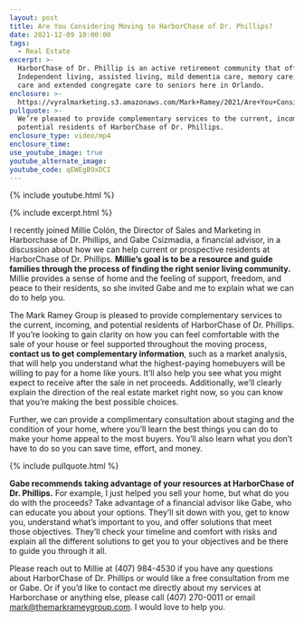 ```yaml
---
layout: post
title: Are You Considering Moving to HarborChase of Dr. Phillips?
date: 2021-12-09 10:00:00
tags:
  - Real Estate
excerpt: >-
  HarborChase of Dr. Phillip is an active retirement community that offers
  Independent living, assisted living, mild dementia care, memory care, respite
  care and extended congregate care to seniors here in Orlando.
enclosure: >-
  https://vyralmarketing.s3.amazonaws.com/Mark+Ramey/2021/Are+You+Considering+Moving+to+Harborchase_.mp4
pullquote: >-
  We’re pleased to provide complementary services to the current, incoming, and
  potential residents of HarborChase of Dr. Phillips.
enclosure_type: video/mp4
enclosure_time:
use_youtube_image: true
youtube_alternate_image:
youtube_code: qEWEgB9xDCI
---
```

{% include youtube.html %}

{% include excerpt.html %}

I recently joined Millie Col&oacute;n, the Director of Sales and Marketing in Harborchase of Dr. Phillips, and Gabe Csizmadia, a financial advisor, in a discussion about how we can help current or prospective residents at HarborChase of Dr. Phillips. **Millie’s goal is to be a resource and guide families through the process of finding the right senior living community.** Millie provides a sense of home and the feeling of support, freedom, and peace to their residents, so she invited Gabe and me to explain what we can do to help you.

The Mark Ramey Group is pleased to provide complementary services to the current, incoming, and potential residents of HarborChase of Dr. Phillips. If you’re looking to gain clarity on how you can feel comfortable with the sale of your house or feel supported throughout the moving process, **contact us to get complementary information**, such as a market analysis, that will help you understand what the highest-paying homebuyers will be willing to pay for a home like yours. It’ll also help you see what you might expect to receive after the sale in net proceeds. Additionally, we’ll clearly explain the direction of the real estate market right now, so you can know that you’re making the best possible choices.&nbsp;

Further, we can provide a complimentary consultation about staging and the condition of your home, where you’ll learn the best things you can do to make your home appeal to the most buyers. You’ll also learn what you don’t have to do so you can save time, effort, and money.

{% include pullquote.html %}

**Gabe recommends taking advantage of your resources at HarborChase of Dr. Phillips.** For example, I just helped you sell your home, but what do you do with the proceeds? Take advantage of a financial advisor like Gabe, who can educate you about your options. They’ll sit down with you, get to know you, understand what’s important to you, and offer solutions that meet those objectives. They’ll check your timeline and comfort with risks and explain all the different solutions to get you to your objectives and be there to guide you through it all.&nbsp;

Please reach out to Millie at (407) 984-4530 if you have any questions about HarborChase of Dr. Phillips or would like a free consultation from me or Gabe. Or if you’d like to contact me directly about my services at Harborchase or anything else, please call (407) 270-0011 or email [mark@themarkrameygroup.com](mailto:mark@themarkrameygroup.com). I would love to help you.
